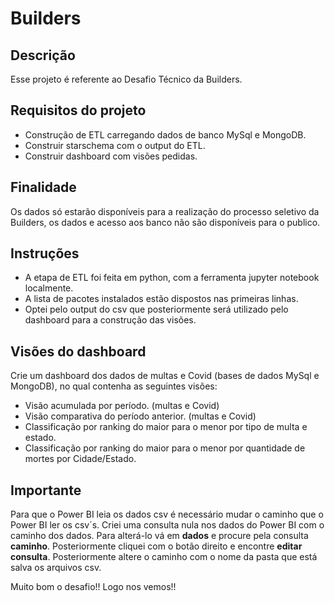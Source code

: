 # Builders

## Descrição
Esse projeto é referente ao Desafio Técnico da Builders.

## Requisitos do projeto

- Construção de ETL carregando dados de banco MySql e MongoDB.
- Construir starschema com o output do ETL. 
- Construir dashboard com visões pedidas.

## Finalidade

Os dados só estarão disponíveis para a realização do processo seletivo da Builders, os dados e acesso aos banco não são disponíveis para o publico.

## Instruções
 
- A etapa de ETL foi feita em python, com a ferramenta jupyter notebook localmente. 
- A lista de pacotes instalados estão dispostos nas primeiras linhas.
- Optei pelo output do csv que posteriormente será utilizado pelo dashboard para a construção das visões.

## Visões do dashboard

Crie um dashboard dos dados de multas e Covid (bases de dados MySql e MongoDB), no qual contenha as seguintes visões:

- Visão acumulada por período. (multas e Covid)
- Visão comparativa do período anterior. (multas e Covid)
- Classificação por ranking do maior para o menor por tipo de multa e estado.
- Classificação por ranking do maior para o menor por quantidade de mortes por Cidade/Estado.

## Importante

Para que o Power BI leia os dados csv é necessário mudar o caminho que o Power BI ler os csv´s. 
Criei uma consulta nula nos dados do Power BI com o caminho dos dados.
Para alterá-lo vá em **dados** e procure pela consulta **caminho**. Posteriormente cliquei com o botão direito e encontre **editar consulta**. 
Posteriormente altere o caminho com o nome da pasta que está salva os arquivos csv. 


Muito bom o desafio!! Logo nos vemos!!
